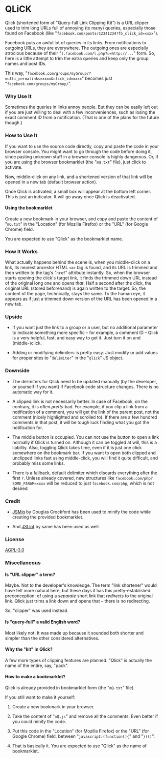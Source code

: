 # QLiCK

Qlick (shortened form of "Query-full Link Clipping Kit") is a URL clipper
used to trim long URLs full of annoying (to many) queries,
especially those found on Facebook (like "`facebook.com/posts/12341234?fb_click_id=xxxx`").

Facebook puts an awful lot of queries in its links.
From notifications to outgoing URLs, they are everywhere.
The outgoing ones are especially atrocious because of
their "`l.facebook.com/l.php?u=http://...`" form.
So, here is a little attempt to trim the extra queries
and keep only the group names and post IDs.

This way,
"`facebook.com/groups/myGroup/?multi_permalinks=xxxx&click_id=xxxx`" becomes just "`facebook.com/groups/myGroup/`".

### Why Use It

Sometimes the queries in links annoy people.
But they can be easily left out
if you are just willing to deal with a few inconveniences,
such as losing the exact comment ID from a notification.
(That is one of the plans for the future though.)

### How to Use It

If you want to use the source code directly,
copy and paste the code in your browser console.
You might want to go through the code before doing it,
since pasting unknown stuff in a browser console is highly dangerous.
Or, if you are using the browser bookmarklet (the "`mQ.txt`" file),
just click to activate.

Now, middle-click on any link,
and a shortened version of that link will be opened in a new tab (default browser action).

Once Qlick is activated,
a small box will appear at the bottom left corner.
This is just an indicator.
It will go away once Qlick is deactivated.

#### Using the bookmarklet

Create a new bookmark in your browser,
and copy and paste the content of "`mQ.txt`"
in the "Location" (for Mozilla Firefox)
or the "URL" (for Google Chrome) field.

You are expected to use "Qlick" as the bookmarklet name.

### How It Works

What actually happens behind the scene is,
when you middle-click on a link,
its nearest ancestor HTML `<a>` tag is found,
and its URL is trimmed and then written to the tag's "`href`" attribute instantly.
So, when the browser starts opening the click's target link,
it finds the trimmed down URL instead of the original long one and opens _that_.
Half a second after the click,
the original URL (stored beforehand) is again written to the target.
So, the content of the page, technically, stays the same.
To the human eye, it appears as if
just a trimmed down version of the URL has been opened in a new tab.

### Upside

- If you want just the link to a group or a user,
but no additional parameter to indicate something more specific
– for example, a comment ID –
Qlick is a very helpful, fast, and easy way to get it.
Just turn it on and (middle-)click.

- Adding or modifying delimiters is pretty easy.
Just modify or add values for proper sites
to "`delimiter`" in the "`qlick`" JS object.

### Downside

- The delimiters for Qlick need to be updated manually
(by the developer, or yourself if you want)
if Facebook code structure changes.
There is no automatic way for it.

- A clipped link is not necessarily better.
In case of Facebook, on the contrary, it is often _pretty_ bad.
For example, if you clip a link from a notification of a comment,
you will get the link of the parent post,
not the comment (nicely highlighted and scrolled to).
If there are a few hundred comments in that post,
it will be tough luck finding what you got the notification for.

- The middle button is occupied.
You can not use the button to open a link normally if Qlick is turned on.
Although it can be toggled at will, this is a liability.
Also, toggling Qlick takes time,
even if it is just one click somewhere on the bookmark bar.
If you want to open both clipped and unclipped links fast using middle-click,
you will find it quite difficult,
and probably miss some links.

- There is a fallback, default delimiter which discards everything after the first `?`.
Unless already covered,
new structures like `facebook.com/php?SOME_PARAM=xxxx` will be reduced to just `facebook.com/php`,
which is not desired.

### Credit

- [JSMin](https://www.crockford.com/jsmin.html)
by Douglas Crockford has been used to minify the code while creating the provided bookmarklet.

- And
[JSLint](https://jslint.com/)
by same has been used as well.

### License

[AGPL-3.0](https://www.gnu.org/licenses/#AGPL)

### Miscellaneous

#### Is "URL clipper" a term?

Maybe.
Not to the developer's knowledge.
The term "link shortener" would have felt more natural here,
but these days it has this pretty-established preconception:
of using a _separate_ short link that _redirects_ to the original link.
Qlick just trims a link down and opens that
– there is no redirecting.

So, "clipper" was used instead.

#### Is "query-full" a valid English word?

Most likely not.
It was made up
because it sounded both shorter and simpler than the other considered alternatives.

#### Why the "kit" in Qlick?

A few more types of clipping features are planned.
"Qlick" is actually the name of the entire, say, "pack".

#### How to make a bookmarklet?

Qlick is already provided in bookmarklet form (the "`mQ.txt`" file).

If you still want to make it yourself:

1. Create a new bookmark in your browser.

2. Take the content of "`mQ.js`" and remove all the comments.
Even better if you could minify the code.

3. Put this code in the "Location" (for Mozilla Firefox) or the "URL" (for Google Chrome) field,
between "`javascript:(function(){`" and "`})()`".

4. That is basically it.
You are expected to use "Qlick" as the name of bookmarklet.
